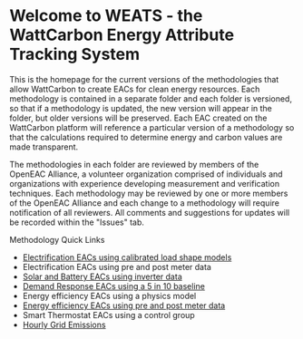# Welcome to WEATS - the WattCarbon Energy Attribute Tracking System

This is the homepage for the current versions of the methodologies that allow WattCarbon to create EACs for clean energy resources. Each methodology is contained in a separate folder and each folder is versioned, so that if a methodology is updated, the new version will appear in the folder, but older versions will be preserved. Each EAC created on the WattCarbon platform will reference a particular version of a methodology so that the calculations required to determine energy and carbon values are made transparent.

The methodologies in each folder are reviewed by members of the OpenEAC Alliance, a volunteer organization comprised of individuals and organizations with experience developing measurement and verification techniques. Each methodology may be reviewed by one or more members of the OpenEAC Alliance and each change to a methodology will require notification of all reviewers. All comments and suggestions for updates will be recorded within the "Issues" tab.

Methodology Quick Links
- [Electrification EACs using calibrated load shape models](https://github.com/wattcarbon/WEATS/blob/main/Electrification-modeled.md)
- Electrification EACs using pre and post meter data
- [Solar and Battery EACs using inverter data](https://github.com/wattcarbon/WEATS/blob/main/solar-and-battery-EACs.md)
- [Demand Response EACs using a 5 in 10 baseline](https://github.com/wattcarbon/WEATS/blob/main/demand-response-fiveten.md)
- Energy efficiency EACs using a physics model
- [Energy efficiency EACs using pre and post meter data](https://github.com/wattcarbon/WEATS/blob/main/energy-efficiency-metered-c3.md)
- Smart Thermostat EACs using a control group
- [Hourly Grid Emissions](https://github.com/wattcarbon/WEATS/blob/main/hourly-grid-emissions.md)
